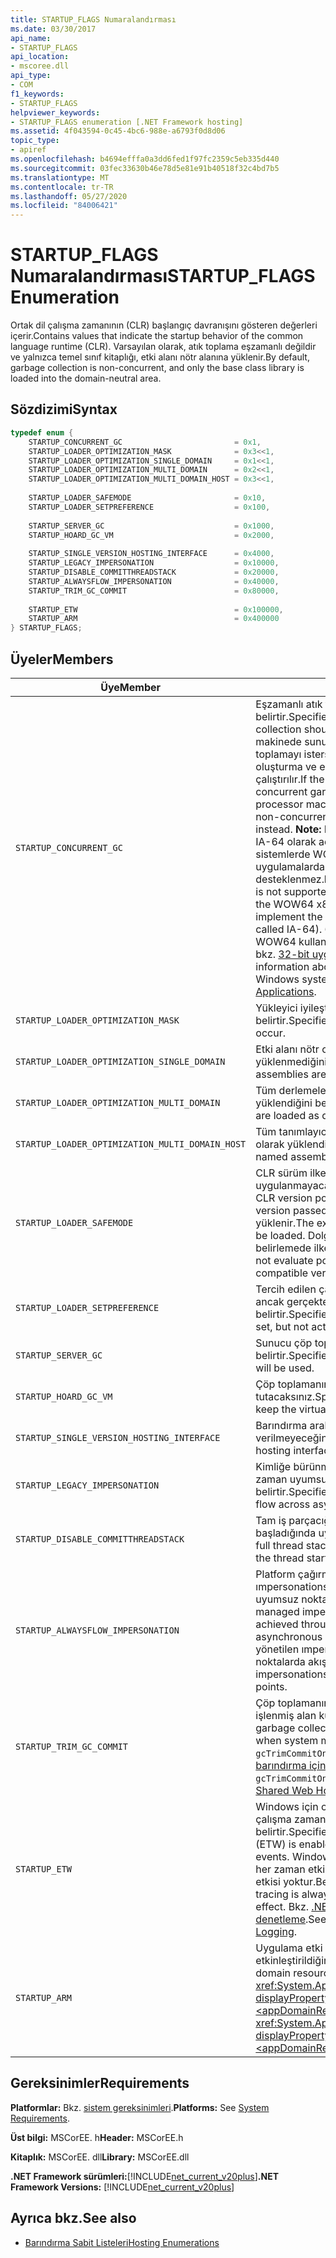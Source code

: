 ```yaml
---
title: STARTUP_FLAGS Numaralandırması
ms.date: 03/30/2017
api_name:
- STARTUP_FLAGS
api_location:
- mscoree.dll
api_type:
- COM
f1_keywords:
- STARTUP_FLAGS
helpviewer_keywords:
- STARTUP_FLAGS enumeration [.NET Framework hosting]
ms.assetid: 4f043594-0c45-4bc6-988e-a6793f0d8d06
topic_type:
- apiref
ms.openlocfilehash: b4694efffa0a3dd6fed1f97fc2359c5eb335d440
ms.sourcegitcommit: 03fec33630b46e78d5e81e91b40518f32c4bd7b5
ms.translationtype: MT
ms.contentlocale: tr-TR
ms.lasthandoff: 05/27/2020
ms.locfileid: "84006421"
---
```

# <a name="startup_flags-enumeration"></a><span data-ttu-id="bdcfb-102">STARTUP_FLAGS Numaralandırması</span><span class="sxs-lookup"><span data-stu-id="bdcfb-102">STARTUP_FLAGS Enumeration</span></span>
<span data-ttu-id="bdcfb-103">Ortak dil çalışma zamanının (CLR) başlangıç davranışını gösteren değerleri içerir.</span><span class="sxs-lookup"><span data-stu-id="bdcfb-103">Contains values that indicate the startup behavior of the common language runtime (CLR).</span></span> <span data-ttu-id="bdcfb-104">Varsayılan olarak, atık toplama eşzamanlı değildir ve yalnızca temel sınıf kitaplığı, etki alanı nötr alanına yüklenir.</span><span class="sxs-lookup"><span data-stu-id="bdcfb-104">By default, garbage collection is non-concurrent, and only the base class library is loaded into the domain-neutral area.</span></span>  
  
## <a name="syntax"></a><span data-ttu-id="bdcfb-105">Sözdizimi</span><span class="sxs-lookup"><span data-stu-id="bdcfb-105">Syntax</span></span>  
  
```cpp  
typedef enum {  
    STARTUP_CONCURRENT_GC                         = 0x1,  
    STARTUP_LOADER_OPTIMIZATION_MASK              = 0x3<<1,  
    STARTUP_LOADER_OPTIMIZATION_SINGLE_DOMAIN     = 0x1<<1,  
    STARTUP_LOADER_OPTIMIZATION_MULTI_DOMAIN      = 0x2<<1,  
    STARTUP_LOADER_OPTIMIZATION_MULTI_DOMAIN_HOST = 0x3<<1,  
  
    STARTUP_LOADER_SAFEMODE                       = 0x10,  
    STARTUP_LOADER_SETPREFERENCE                  = 0x100,  
  
    STARTUP_SERVER_GC                             = 0x1000,  
    STARTUP_HOARD_GC_VM                           = 0x2000,  
  
    STARTUP_SINGLE_VERSION_HOSTING_INTERFACE      = 0x4000,  
    STARTUP_LEGACY_IMPERSONATION                  = 0x10000,  
    STARTUP_DISABLE_COMMITTHREADSTACK             = 0x20000,  
    STARTUP_ALWAYSFLOW_IMPERSONATION              = 0x40000,  
    STARTUP_TRIM_GC_COMMIT                        = 0x80000,  
  
    STARTUP_ETW                                   = 0x100000,  
    STARTUP_ARM                                   = 0x400000  
} STARTUP_FLAGS;  
```  
  
## <a name="members"></a><span data-ttu-id="bdcfb-106">Üyeler</span><span class="sxs-lookup"><span data-stu-id="bdcfb-106">Members</span></span>  
  
|<span data-ttu-id="bdcfb-107">Üye</span><span class="sxs-lookup"><span data-stu-id="bdcfb-107">Member</span></span>|<span data-ttu-id="bdcfb-108">Açıklama</span><span class="sxs-lookup"><span data-stu-id="bdcfb-108">Description</span></span>|  
|------------|-----------------|  
|`STARTUP_CONCURRENT_GC`|<span data-ttu-id="bdcfb-109">Eşzamanlı atık toplamanın kullanılması gerektiğini belirtir.</span><span class="sxs-lookup"><span data-stu-id="bdcfb-109">Specifies that concurrent garbage collection should be used.</span></span> <span data-ttu-id="bdcfb-110">Arayan, tek işlemcili bir makinede sunucu derlemesini ve eşzamanlı atık toplamayı isterse, bunun yerine iş istasyonu oluşturma ve eşzamanlı olmayan çöp toplama çalıştırılır.</span><span class="sxs-lookup"><span data-stu-id="bdcfb-110">If the caller asks for the server build and concurrent garbage collection on a single-processor machine, the workstation build and non-concurrent garbage collection are run instead.</span></span> <span data-ttu-id="bdcfb-111">**Note:**  Intel Itanium mimarisini (daha önce IA-64 olarak adlandırılmıştır) uygulayan 64 bitlik sistemlerde WOW64 x86 öykünücüsünü çalıştıran uygulamalarda eşzamanlı çöp toplama desteklenmez.</span><span class="sxs-lookup"><span data-stu-id="bdcfb-111">**Note:**  Concurrent garbage collection is not supported in applications that are running the WOW64 x86 emulator on 64-bit systems that implement the Intel Itanium architecture (formerly called IA-64).</span></span> <span data-ttu-id="bdcfb-112">64 bit Windows sistemlerinde WOW64 kullanma hakkında daha fazla bilgi için bkz. [32-bit uygulamaları çalıştırma](/windows/desktop/WinProg64/running-32-bit-applications).</span><span class="sxs-lookup"><span data-stu-id="bdcfb-112">For more information about using WOW64 on 64-bit Windows systems, see [Running 32-bit Applications](/windows/desktop/WinProg64/running-32-bit-applications).</span></span>|  
|`STARTUP_LOADER_OPTIMIZATION_MASK`|<span data-ttu-id="bdcfb-113">Yükleyici iyileştirmesinin gerçekleşeceğini belirtir.</span><span class="sxs-lookup"><span data-stu-id="bdcfb-113">Specifies that loader optimization shall occur.</span></span>|  
|`STARTUP_LOADER_OPTIMIZATION_SINGLE_DOMAIN`|<span data-ttu-id="bdcfb-114">Etki alanı nötr olarak hiçbir derlemenin yüklenmediğini belirtir.</span><span class="sxs-lookup"><span data-stu-id="bdcfb-114">Specifies that no assemblies are loaded as domain-neutral.</span></span>|  
|`STARTUP_LOADER_OPTIMIZATION_MULTI_DOMAIN`|<span data-ttu-id="bdcfb-115">Tüm derlemelerin etki alanından bağımsız olarak yüklendiğini belirtir.</span><span class="sxs-lookup"><span data-stu-id="bdcfb-115">Specifies that all assemblies are loaded as domain-neutral.</span></span>|  
|`STARTUP_LOADER_OPTIMIZATION_MULTI_DOMAIN_HOST`|<span data-ttu-id="bdcfb-116">Tüm tanımlayıcı adlı derlemelerin etki alanı nötr olarak yüklendiğini belirtir.</span><span class="sxs-lookup"><span data-stu-id="bdcfb-116">Specifies that all strong-named assemblies are loaded as domain-neutral.</span></span>|  
|`STARTUP_LOADER_SAFEMODE`|<span data-ttu-id="bdcfb-117">CLR sürüm ilkesinin geçirilen sürüme uygulanmayacak olduğunu belirtir.</span><span class="sxs-lookup"><span data-stu-id="bdcfb-117">Specifies that CLR version policy will not be applied to the version passed in.</span></span> <span data-ttu-id="bdcfb-118">CLR 'nin belirtilen tam sürümü yüklenir.</span><span class="sxs-lookup"><span data-stu-id="bdcfb-118">The exact version specified of the CLR will be loaded.</span></span> <span data-ttu-id="bdcfb-119">Dolgu, en son uyumlu sürümü belirlemede ilkeyi değerlendirmez.</span><span class="sxs-lookup"><span data-stu-id="bdcfb-119">The shim does not evaluate policy to determine the latest compatible version.</span></span>|  
|`STARTUP_LOADER_SETPREFERENCE`|<span data-ttu-id="bdcfb-120">Tercih edilen çalışma zamanının ayarlanacağını ancak gerçekten başlatıllamayacağını belirtir.</span><span class="sxs-lookup"><span data-stu-id="bdcfb-120">Specifies that the preferred runtime will be set, but not actually started.</span></span>|  
|`STARTUP_SERVER_GC`|<span data-ttu-id="bdcfb-121">Sunucu çöp toplama işleminin kullanılacağını belirtir.</span><span class="sxs-lookup"><span data-stu-id="bdcfb-121">Specifies that the server garbage collection will be used.</span></span>|  
|`STARTUP_HOARD_GC_VM`|<span data-ttu-id="bdcfb-122">Çöp toplamanın kullanılan sanal adresi tutacaksınız.</span><span class="sxs-lookup"><span data-stu-id="bdcfb-122">Specifies that garbage collection will keep the virtual address used.</span></span>|  
|`STARTUP_SINGLE_VERSION_HOSTING_INTERFACE`|<span data-ttu-id="bdcfb-123">Barındırma arabirimini karıştırmaya izin verilmeyeceğini belirtir.</span><span class="sxs-lookup"><span data-stu-id="bdcfb-123">Specifies that mixing a hosting interface will not be allowed.</span></span>|  
|`STARTUP_LEGACY_IMPERSONATION`|<span data-ttu-id="bdcfb-124">Kimliğe bürünme özelliğinin, varsayılan olarak zaman uyumsuz noktalara akmamalıdır belirtir.</span><span class="sxs-lookup"><span data-stu-id="bdcfb-124">Specifies that impersonation should not flow across asynchronous points by default.</span></span>|  
|`STARTUP_DISABLE_COMMITTHREADSTACK`|<span data-ttu-id="bdcfb-125">Tam iş parçacığı yığınının iş parçacığı çalışmaya başladığında uygulanmamalıdır.</span><span class="sxs-lookup"><span data-stu-id="bdcfb-125">Specifies that the full thread stack should not be committed when the thread starts running.</span></span>|  
|`STARTUP_ALWAYSFLOW_IMPERSONATION`|<span data-ttu-id="bdcfb-126">Platform çağırma aracılığıyla elde edilen yönetilen ımpersonations ve ımpersontiklerde zaman uyumsuz noktalarda akacağı belirtir.</span><span class="sxs-lookup"><span data-stu-id="bdcfb-126">Specifies that managed impersonations and impersonations achieved through platform invoke will flow across asynchronous points.</span></span> <span data-ttu-id="bdcfb-127">Varsayılan olarak, yalnızca yönetilen ımpersontiklerde zaman uyumsuz noktalarda akış yapılır.</span><span class="sxs-lookup"><span data-stu-id="bdcfb-127">By default, only managed impersonations will flow across asynchronous points.</span></span>|  
|`STARTUP_TRIM_GC_COMMIT`|<span data-ttu-id="bdcfb-128">Çöp toplamanın sistem belleği azaldığında daha az işlenmiş alan kullanacağınızı belirtir.</span><span class="sxs-lookup"><span data-stu-id="bdcfb-128">Specifies that garbage collection will use less committed space when system memory is low.</span></span> <span data-ttu-id="bdcfb-129">Bkz `gcTrimCommitOnLowMemory` . [Paylaşılan Web barındırma için iyileştirme](../../../standard/garbage-collection/optimization-for-shared-web-hosting.md).</span><span class="sxs-lookup"><span data-stu-id="bdcfb-129">See `gcTrimCommitOnLowMemory` in [Optimization for Shared Web Hosting](../../../standard/garbage-collection/optimization-for-shared-web-hosting.md).</span></span>|  
|`STARTUP_ETW`|<span data-ttu-id="bdcfb-130">Windows için olay izlemenin (ETW) ortak dil çalışma zamanı olayları için etkinleştirildiğini belirtir.</span><span class="sxs-lookup"><span data-stu-id="bdcfb-130">Specifies that event tracing for Windows (ETW) is enabled for common language runtime events.</span></span> <span data-ttu-id="bdcfb-131">Windows Vista ile başlayarak, olay izleme her zaman etkindir, bu nedenle bu bayrağın bir etkisi yoktur.</span><span class="sxs-lookup"><span data-stu-id="bdcfb-131">Beginning with Windows Vista, event tracing is always enabled, so this flag has no effect.</span></span> <span data-ttu-id="bdcfb-132">Bkz. [.NET Framework günlüğünü denetleme](../../performance/controlling-logging.md).</span><span class="sxs-lookup"><span data-stu-id="bdcfb-132">See [Controlling .NET Framework Logging](../../performance/controlling-logging.md).</span></span>|  
|`STARTUP_ARM`|<span data-ttu-id="bdcfb-133">Uygulama etki alanı kaynak izlemenin etkinleştirildiğini belirtir.</span><span class="sxs-lookup"><span data-stu-id="bdcfb-133">Specifies that application domain resource monitoring is enabled.</span></span> <span data-ttu-id="bdcfb-134">Bkz <xref:System.AppDomain.MonitoringIsEnabled%2A?displayProperty=nameWithType> . özelliği ve [ \<appDomainResourceMonitoring> öğesi](../../configure-apps/file-schema/runtime/appdomainresourcemonitoring-element.md).</span><span class="sxs-lookup"><span data-stu-id="bdcfb-134">See the <xref:System.AppDomain.MonitoringIsEnabled%2A?displayProperty=nameWithType> property and [\<appDomainResourceMonitoring> Element](../../configure-apps/file-schema/runtime/appdomainresourcemonitoring-element.md).</span></span>|  
  
## <a name="requirements"></a><span data-ttu-id="bdcfb-135">Gereksinimler</span><span class="sxs-lookup"><span data-stu-id="bdcfb-135">Requirements</span></span>  
 <span data-ttu-id="bdcfb-136">**Platformlar:** Bkz. [sistem gereksinimleri](../../get-started/system-requirements.md).</span><span class="sxs-lookup"><span data-stu-id="bdcfb-136">**Platforms:** See [System Requirements](../../get-started/system-requirements.md).</span></span>  
  
 <span data-ttu-id="bdcfb-137">**Üst bilgi:** MSCorEE. h</span><span class="sxs-lookup"><span data-stu-id="bdcfb-137">**Header:** MSCorEE.h</span></span>  
  
 <span data-ttu-id="bdcfb-138">**Kitaplık:** MSCorEE. dll</span><span class="sxs-lookup"><span data-stu-id="bdcfb-138">**Library:** MSCorEE.dll</span></span>  
  
 <span data-ttu-id="bdcfb-139">**.NET Framework sürümleri:**[!INCLUDE[net_current_v20plus](../../../../includes/net-current-v20plus-md.md)]</span><span class="sxs-lookup"><span data-stu-id="bdcfb-139">**.NET Framework Versions:** [!INCLUDE[net_current_v20plus](../../../../includes/net-current-v20plus-md.md)]</span></span>  
  
## <a name="see-also"></a><span data-ttu-id="bdcfb-140">Ayrıca bkz.</span><span class="sxs-lookup"><span data-stu-id="bdcfb-140">See also</span></span>

- [<span data-ttu-id="bdcfb-141">Barındırma Sabit Listeleri</span><span class="sxs-lookup"><span data-stu-id="bdcfb-141">Hosting Enumerations</span></span>](hosting-enumerations.md)
